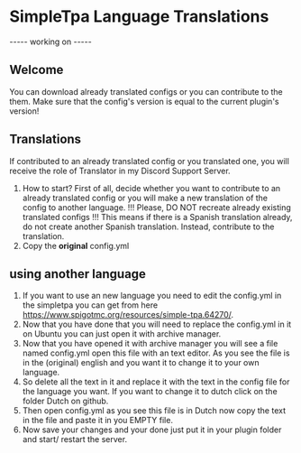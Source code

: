 # SimpleTpa Language Translations
----- working on -----

## Welcome
You can download already translated configs or you can contribute to the them. Make sure that the config's version is equal to the current plugin's version!


## Translations
If contributed to an already translated config or you translated one, you will receive the role of Translator in my Discord Support Server.

1. How to start? First of all, decide whether you want to contribute to an already translated config or you will make a new translation of the config to another language.
!!! Please, DO NOT recreate already existing translated configs !!! This means if there is a Spanish translation already, do not create another Spanish translation. Instead, contribute to the translation.
2. Copy the **original** config.yml

## using another language 

1. If you want to use an new language you need to edit the config.yml in the simpletpa you can get from here https://www.spigotmc.org/resources/simple-tpa.64270/.
2. Now that you have done that you will need to replace the config.yml in it on Ubuntu you can just open it with archive manager.
3. Now that you have opened it with archive manager you will see a file named config.yml open this file with an text editor. As you see the file is in the (original) english and you want it to change it to your own language.
4. So delete all the text in it and replace it with the text in the config file for the language you want. If you want to change it to dutch click on the folder Dutch on github.
5. Then open config.yml as you see this file is in Dutch now copy the text in the file and paste it in you EMPTY file.
6. Now save your changes and your done just put it in your plugin folder and start/ restart the server.
